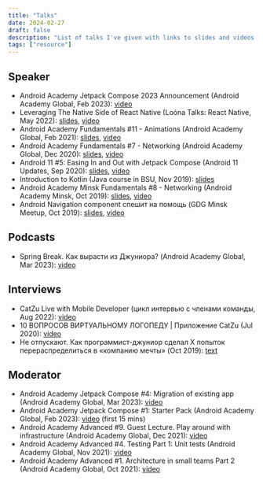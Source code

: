```yaml
---
title: "Talks"
date: 2024-02-27
draft: false
description: "List of talks I've given with links to slides and videos."
tags: ["resource"]
---
```


## Speaker
- Android Academy Jetpack Compose 2023 Announcement (Android Academy Global, Feb 2023): [video](https://youtu.be/lIlcQrsdq_k)
- Leveraging The Native Side of React Native (Loóna Talks: React Native, May 2022): [slides](https://docs.google.com/presentation/d/1wbqvqVrYjxICGKfnhA1x3viH1tlX69YMu_D_c6Vm4UI/edit?usp=sharing), [video](https://youtu.be/a7MGdPSiKl4?t=3728)
- Android Academy Fundamentals #11 - Animations (Android Academy Global, Feb 2021): [slides](http://bit.ly/anim-slides), [video](https://youtu.be/fcTC-jT4jeA)
- Android Academy Fundamentals #7 - Networking (Android Academy Global, Dec 2020): [slides](https://bit.ly/3amytER), [video](https://youtu.be/7QEW_YUyzBY)
- Android 11 #5: Easing In and Out with Jetpack Compose (Android 11 Updates, Sep 2020): [slides](https://docs.google.com/presentation/d/11pBpSg39R3g3z83sGT6Py-EfZFNjz1745pwQBT6IeeA/edit?usp=sharing), [video](https://youtu.be/fNzcgeMr1pU)
- Introduction to Kotlin (Java course in BSU, Nov 2019): [slides](https://docs.google.com/presentation/d/158wgwZ2Nz8E3_xaPVTmH-BhMmFddEx1TJ99sGKkoU1I/edit?usp=sharing)
- Android Academy Minsk Fundamentals #8 - Networking (Android Academy Minsk, Oct 2019): [slides](https://bit.ly/34ttBbZ), [video](https://youtu.be/wPWl_XGsW64)
- Android Navigation component спешит на помощь (GDG Minsk Meetup, Oct 2019): [slides](https://docs.google.com/presentation/d/1OcjfrA_S0RGvbp-HmXsnP4n9zYrBZ8Aq5O2TvVen8X4/edit?usp=sharing), [video](https://youtu.be/5LXA9PB-chA)

## Podcasts
- Spring Break. Как вырасти из Джуниора? (Android Academy Global, Mar 2023): [video](https://www.youtube.com/watch?v=nrGDDk66QQ4)

## Interviews
- CatZu Live with Mobile Developer (цикл интервью с членами команды, Aug 2022): [video](https://www.instagram.com/tv/Chke1LwoeyN)
- 10 ВОПРОСОВ ВИРТУАЛЬНОМУ ЛОГОПЕДУ | Приложение CatZu (Jul 2020): [video](https://youtu.be/n_j8kzTxCWw)
- Не отпускают. Как программист-джуниор сделал X попыток перераспределиться в «компанию мечты» (Oct 2019): [text](https://devby.io/news/staywithme)

## Moderator
- Android Academy Jetpack Compose #4: Migration of existing app (Android Academy Global, Mar 2023): [video](https://youtube.com/live/HtK-Jp0Hwxg?feature=share)
- Android Academy Jetpack Compose #1: Starter Pack (Android Academy Global, Feb 2023): [video](https://www.youtube.com/live/JK8va2xsyR0?feature=share&t=270) (first 15 mins)
- Android Academy Advanced #9. Guest Lecture. Play around with infrastructure (Android Academy Global, Dec 2021): [video](https://youtu.be/JFpYStTepNQ)
- Android Academy Advanced #4. Testing Part 1: Unit tests (Android Academy Global, Nov 2021): [video](https://youtu.be/R-CV8KoBXM4)
- Android Academy Advanced #1. Architecture in small teams Part 2 (Android Academy Global, Oct 2021): [video](https://youtu.be/8Vs2O8xyHyY)
